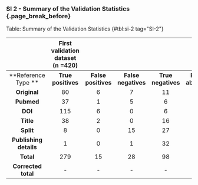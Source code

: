### SI 2 - Summary of the Validation Statistics {.page_break_before}

Table: Summary of the Validation Statistics {#tbl:si-2 tag="SI-2"}

|          | **First validation dataset (n =420)** <!-- $colspan="8" --> | | | | | | | | **Second validation dataset (n = 100)** <!-- $colspan="2" -->  | |
|:----------------------------------------:|:--------------------:|:--------------------:|:--------------------:|:--------------------:|:---------------------:|:--------------------:|:--------------------:|:--------------------:|:--------------------:|:--------------------:|
| **Reference Type ** | **True positives**   | **False positives** |**False negatives** |**True negatives** |**Relative abundance** |**Precision** | **Recall** |**F~0.5~ score** |**True positives** |**False negatives** |
| **Original** | 80 | 6 | 7 | 11 | 0.31 | 0.93 | 0.92 | 0.92 | 38 | 1 |
| **Pubmed** | 37 | 1 | 5 | 6 | 0.30 | 0.97 | 0.88 | 0.92 | 5 | 1 |
| **DOI** | 115 | 6 | 0 | 6 | 0.19 | 0.95 | 1.00 | 0.97 | 43 | 1 |
| **Title** | 38 | 2 | 0 | 16 | 0.12 | 0.95 | 1.00 | 0.97 | 7 | 0 |
| **Split** | 8 | 0 | 15 | 27 | 0.08 | 1.00 | 0.35 | 0.52 | 4 | 0 |
| **Publishing details** | 1 | 0 | 1 | 32 | 0.01 | 1.00 | 0.50 | 0.67 | 0 | 0 |
| **Total** | 279 | 15 | 28 | 98 | 1.00 | - | - | - | **97** | **3** |
| **Corrected total** | - | - | - | - | - | **0.96** | **0.89** | **0.91** | - | - |

